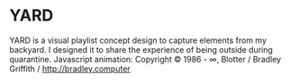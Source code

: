 # YARD
YARD is a visual playlist concept design to capture elements from my backyard. I designed it to share the experience of being outside during quarantine. 
Javascript animation: Copyright © 1986 - ∞, Blotter / Bradley Griffith / http://bradley.computer 
